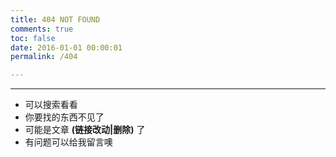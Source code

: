 ```yaml
---
title: 404 NOT FOUND
comments: true
toc: false
date: 2016-01-01 00:00:01
permalink: /404

---
```



***

- 可以搜索看看
- 你要找的东西不见了
- 可能是文章 **(链接改动|删除)** 了
- 有问题可以给我留言噢
